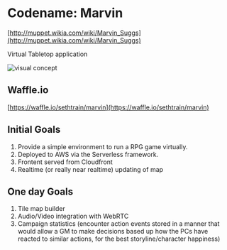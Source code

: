 Codename: Marvin
================

[http://muppet.wikia.com/wiki/Marvin_Suggs](http://muppet.wikia.com/wiki/Marvin_Suggs)

Virtual Tabletop application

![visual concept](https://raw.githubusercontent.com/sethtrain/marvin/master/design/concept.png?token=AAAD_eK-LNaqJxXAb67tqxQx2ROkFu_fks5XP9DAwA%3D%3D)

Waffle.io
---------
[https://waffle.io/sethtrain/marvin](https://waffle.io/sethtrain/marvin)

Initial Goals
-------------
1. Provide a simple environment to run a RPG game virtually.
2. Deployed to AWS via the Serverless framework.
3. Frontent served from Cloudfront
4. Realtime (or really near realtime) updating of map

One day Goals
-------------
1. Tile map builder
2. Audio/Video integration with WebRTC
3. Campaign statistics (encounter action events stored in a manner that would allow a GM to make decisions based up how the PCs have reacted to similar actions, for the best storyline/character happiness)
